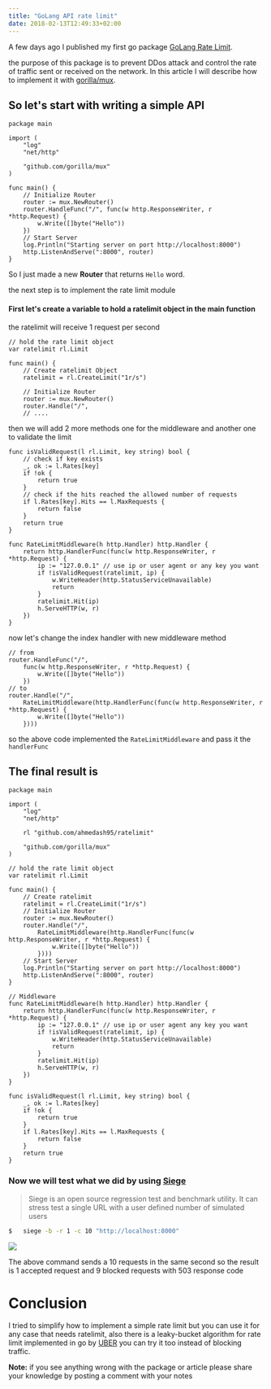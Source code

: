 ```yaml
---
title: "GoLang API rate limit"
date: 2018-02-13T12:49:33+02:00
---
```


A few days ago I published my first go package [GoLang Rate Limit](https://github.com/ahmedash95/ratelimit).

the purpose of this package is to prevent DDos attack and control the rate of traffic sent or received on the network. In this article I will describe how to implement it with [gorilla/mux](https://github.com/gorilla/mux).

## So let's start with writing a simple API
```golang
package main

import (
	"log"
	"net/http"

	"github.com/gorilla/mux"
)

func main() {
	// Initialize Router
	router := mux.NewRouter()
	router.HandleFunc("/", func(w http.ResponseWriter, r *http.Request) {
		w.Write([]byte("Hello"))
	})
	// Start Server
	log.Println("Starting server on port http://localhost:8000")
	http.ListenAndServe(":8000", router)
}
```

So I just made a new **Router** that returns `Hello` word.

the next step is to implement the rate limit module

#### First let's create a variable to hold a ratelimit object in the main function
the ratelimit will receive 1 request per second
```golang
// hold the rate limit object
var ratelimit rl.Limit

func main() {
    // Create ratelimit Object
    ratelimit = rl.CreateLimit("1r/s")

    // Initialize Router
    router := mux.NewRouter()
    router.Handle("/",
    // ....
```
then we will add 2 more methods one for the middleware and another one to validate the limit
```golang
func isValidRequest(l rl.Limit, key string) bool {
    // check if key exists
	_, ok := l.Rates[key]
	if !ok {
		return true
    }
    // check if the hits reached the allowed number of requests
	if l.Rates[key].Hits == l.MaxRequests {
		return false
	}
	return true
}
```
```golang
func RateLimitMiddleware(h http.Handler) http.Handler {
	return http.HandlerFunc(func(w http.ResponseWriter, r *http.Request) {
		ip := "127.0.0.1" // use ip or user agent or any key you want
		if !isValidRequest(ratelimit, ip) {
			w.WriteHeader(http.StatusServiceUnavailable)
			return
		}
		ratelimit.Hit(ip)
		h.ServeHTTP(w, r)
	})
}
```

now let's change the index handler with new middleware method
```golang
// from
router.HandleFunc("/",
    func(w http.ResponseWriter, r *http.Request) {
		w.Write([]byte("Hello"))
	})
// to
router.Handle("/",
    RateLimitMiddleware(http.HandlerFunc(func(w http.ResponseWriter, r *http.Request) {
        w.Write([]byte("Hello"))
    })))
```

so the above code implemented the `RateLimitMiddleware` and pass it the `handlerFunc`

## The final result is
```golang
package main

import (
	"log"
	"net/http"

	rl "github.com/ahmedash95/ratelimit"

	"github.com/gorilla/mux"
)

// hold the rate limit object
var ratelimit rl.Limit

func main() {
	// Create ratelimit
	ratelimit = rl.CreateLimit("1r/s")
	// Initialize Router
	router := mux.NewRouter()
	router.Handle("/",
		RateLimitMiddleware(http.HandlerFunc(func(w http.ResponseWriter, r *http.Request) {
			w.Write([]byte("Hello"))
		})))
	// Start Server
	log.Println("Starting server on port http://localhost:8000")
	http.ListenAndServe(":8000", router)
}

// Middleware
func RateLimitMiddleware(h http.Handler) http.Handler {
	return http.HandlerFunc(func(w http.ResponseWriter, r *http.Request) {
		ip := "127.0.0.1" // use ip or user agent any key you want
		if !isValidRequest(ratelimit, ip) {
			w.WriteHeader(http.StatusServiceUnavailable)
			return
		}
		ratelimit.Hit(ip)
		h.ServeHTTP(w, r)
	})
}

func isValidRequest(l rl.Limit, key string) bool {
	_, ok := l.Rates[key]
	if !ok {
		return true
	}
	if l.Rates[key].Hits == l.MaxRequests {
		return false
	}
	return true
}
```

### Now we will test what we did by using [Siege](https://github.com/JoeDog/siege)
> Siege is an open source regression test and benchmark utility. It can stress test a single URL with a user defined number of simulated users

```bash
$   siege -b -r 1 -c 10 "http://localhost:8000"
```

<img src="/images/blog/go/golang-mux-ratelimit/siege-benchmarking.png">

The above command sends a 10 requests in the same second so the result is 1 accepted request and 9 blocked requests with 503 response code


# Conclusion

I tried to simplify how to implement a simple rate limit but you can use it for any case that needs ratelimit, also there is a leaky-bucket algorithm for rate limit implemented in go by [UBER](https://github.com/uber-go/ratelimit) you can try it too instead of blocking traffic.

**Note:** if you see anything wrong with the package or article please share your knowledge by posting a comment with your notes